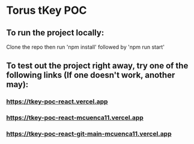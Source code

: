 # Torus tKey POC

## To run the project locally:
Clone the repo then run 
'npm install' followed by
'npm run start'

## To test out the project right away, try one of the following links (If one doesn't work, another may):
### https://tkey-poc-react.vercel.app
### https://tkey-poc-react-mcuenca11.vercel.app
### https://tkey-poc-react-git-main-mcuenca11.vercel.app

